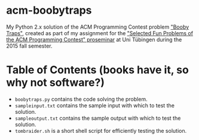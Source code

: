 # acm-boobytraps

My Python 2.x solution of the ACM Programming Contest problem ["Booby Traps"](https://icpcarchive.ecs.baylor.edu/index.php?option=com_onlinejudge&Itemid=8&category=258&page=show_problem&problem=1649), created as part of my assignment for the ["Selected Fun Problems of the ACM Programming Contest" proseminar](http://db.inf.uni-tuebingen.de/teaching/SelectedFunProblemsoftheACMProgrammingContest-Proseminar-WS2015-2016.html) at Uni Tübingen during the 2015 fall semester.

# Table of Contents (books have it, so why not software?)

* `boobytraps.py` contains the code solving the problem.
* `sampleinput.txt` contains the sample input with which to test the solution.
* `sampleoutput.txt` contains the sample output with which to test the solution.
* `tombraider.sh` is a short shell script for efficiently testing the solution.

